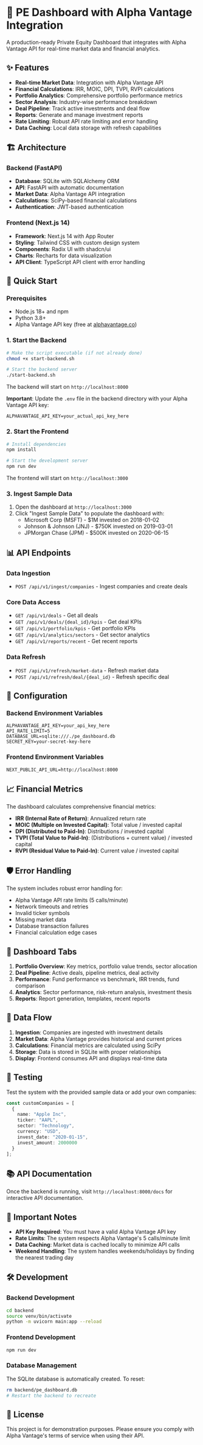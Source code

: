 # 🚀 PE Dashboard with Alpha Vantage Integration

A production-ready Private Equity Dashboard that integrates with Alpha Vantage API for real-time market data and financial analytics.

## ✨ Features

- **Real-time Market Data**: Integration with Alpha Vantage API
- **Financial Calculations**: IRR, MOIC, DPI, TVPI, RVPI calculations
- **Portfolio Analytics**: Comprehensive portfolio performance metrics
- **Sector Analysis**: Industry-wise performance breakdown
- **Deal Pipeline**: Track active investments and deal flow
- **Reports**: Generate and manage investment reports
- **Rate Limiting**: Robust API rate limiting and error handling
- **Data Caching**: Local data storage with refresh capabilities

## 🏗️ Architecture

### Backend (FastAPI)
- **Database**: SQLite with SQLAlchemy ORM
- **API**: FastAPI with automatic documentation
- **Market Data**: Alpha Vantage API integration
- **Calculations**: SciPy-based financial calculations
- **Authentication**: JWT-based authentication

### Frontend (Next.js 14)
- **Framework**: Next.js 14 with App Router
- **Styling**: Tailwind CSS with custom design system
- **Components**: Radix UI with shadcn/ui
- **Charts**: Recharts for data visualization
- **API Client**: TypeScript API client with error handling

## 🚀 Quick Start

### Prerequisites
- Node.js 18+ and npm
- Python 3.8+
- Alpha Vantage API key (free at [alphavantage.co](https://www.alphavantage.co/support/#api-key))

### 1. Start the Backend

```bash
# Make the script executable (if not already done)
chmod +x start-backend.sh

# Start the backend server
./start-backend.sh
```

The backend will start on `http://localhost:8000`

**Important**: Update the `.env` file in the backend directory with your Alpha Vantage API key:
```env
ALPHAVANTAGE_API_KEY=your_actual_api_key_here
```

### 2. Start the Frontend

```bash
# Install dependencies
npm install

# Start the development server
npm run dev
```

The frontend will start on `http://localhost:3000`

### 3. Ingest Sample Data

1. Open the dashboard at `http://localhost:3000`
2. Click "Ingest Sample Data" to populate the dashboard with:
   - Microsoft Corp (MSFT) - $1M invested on 2018-01-02
   - Johnson & Johnson (JNJ) - $750K invested on 2019-03-01
   - JPMorgan Chase (JPM) - $500K invested on 2020-06-15

## 📊 API Endpoints

### Data Ingestion
- `POST /api/v1/ingest/companies` - Ingest companies and create deals

### Core Data Access
- `GET /api/v1/deals` - Get all deals
- `GET /api/v1/deals/{deal_id}/kpis` - Get deal KPIs
- `GET /api/v1/portfolio/kpis` - Get portfolio KPIs
- `GET /api/v1/analytics/sectors` - Get sector analytics
- `GET /api/v1/reports/recent` - Get recent reports

### Data Refresh
- `POST /api/v1/refresh/market-data` - Refresh market data
- `POST /api/v1/refresh/deal/{deal_id}` - Refresh specific deal

## 🔧 Configuration

### Backend Environment Variables
```env
ALPHAVANTAGE_API_KEY=your_api_key_here
API_RATE_LIMIT=5
DATABASE_URL=sqlite:///./pe_dashboard.db
SECRET_KEY=your-secret-key-here
```

### Frontend Environment Variables
```env
NEXT_PUBLIC_API_URL=http://localhost:8000
```

## 📈 Financial Metrics

The dashboard calculates comprehensive financial metrics:

- **IRR (Internal Rate of Return)**: Annualized return rate
- **MOIC (Multiple on Invested Capital)**: Total value / invested capital
- **DPI (Distributed to Paid-In)**: Distributions / invested capital
- **TVPI (Total Value to Paid-In)**: (Distributions + current value) / invested capital
- **RVPI (Residual Value to Paid-In)**: Current value / invested capital

## 🛡️ Error Handling

The system includes robust error handling for:
- Alpha Vantage API rate limits (5 calls/minute)
- Network timeouts and retries
- Invalid ticker symbols
- Missing market data
- Database transaction failures
- Financial calculation edge cases

## 📱 Dashboard Tabs

1. **Portfolio Overview**: Key metrics, portfolio value trends, sector allocation
2. **Deal Pipeline**: Active deals, pipeline metrics, deal activity
3. **Performance**: Fund performance vs benchmark, IRR trends, fund comparison
4. **Analytics**: Sector performance, risk-return analysis, investment thesis
5. **Reports**: Report generation, templates, recent reports

## 🔄 Data Flow

1. **Ingestion**: Companies are ingested with investment details
2. **Market Data**: Alpha Vantage provides historical and current prices
3. **Calculations**: Financial metrics are calculated using SciPy
4. **Storage**: Data is stored in SQLite with proper relationships
5. **Display**: Frontend consumes API and displays real-time data

## 🧪 Testing

Test the system with the provided sample data or add your own companies:

```typescript
const customCompanies = [
  {
    name: "Apple Inc",
    ticker: "AAPL",
    sector: "Technology",
    currency: "USD",
    invest_date: "2020-01-15",
    invest_amount: 2000000
  }
];
```

## 📚 API Documentation

Once the backend is running, visit `http://localhost:8000/docs` for interactive API documentation.

## 🚨 Important Notes

- **API Key Required**: You must have a valid Alpha Vantage API key
- **Rate Limits**: The system respects Alpha Vantage's 5 calls/minute limit
- **Data Caching**: Market data is cached locally to minimize API calls
- **Weekend Handling**: The system handles weekends/holidays by finding the nearest trading day

## 🛠️ Development

### Backend Development
```bash
cd backend
source venv/bin/activate
python -m uvicorn main:app --reload
```

### Frontend Development
```bash
npm run dev
```

### Database Management
The SQLite database is automatically created. To reset:
```bash
rm backend/pe_dashboard.db
# Restart the backend to recreate
```

## 📄 License

This project is for demonstration purposes. Please ensure you comply with Alpha Vantage's terms of service when using their API.